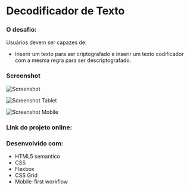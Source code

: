 
# Decodificador de Texto

### O desafio:

Usuários devem ser capazes de:

- Inserir um texto para ser criptografado e inserir um texto codificador com a mesma regra para ser descriptografado.

### Screenshot

![Screenshot](https://github.com/user-attachments/assets/f86c5d30-6de6-462f-ab4f-55a8982d83a3)

![Screenshot Tablet](https://github.com/user-attachments/assets/9fe91da0-4bdf-48f5-9274-20b37c48c6d5)

![Screenshot Mobile](https://github.com/user-attachments/assets/fef103f3-4473-4521-a0c3-7716db360fd0)

### Link do projeto online:




### Desenvolvido com:

- HTML5 semantico
- CSS
- Flexbox
- CSS Grid
- Mobile-first workflow
